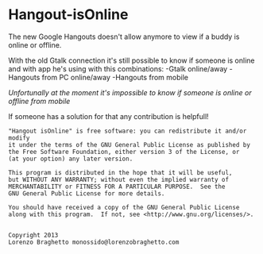 Hangout-isOnline
================

The new Google Hangouts doesn't allow anymore to view if a buddy is online or offline.

With the old Gtalk connection it's still possible to know if someone is online and with app he's using with this combinations:
-Gtalk online/away
-Hangouts from PC online/away
-Hangouts from mobile

*Unfortunally at the moment it's impossible to know if someone is online or offline from mobile*

If someone has a solution for that any contribution is helpfull!

    "Hangout isOnline" is free software: you can redistribute it and/or modify
    it under the terms of the GNU General Public License as published by
    the Free Software Foundation, either version 3 of the License, or
    (at your option) any later version.

    This program is distributed in the hope that it will be useful,
    but WITHOUT ANY WARRANTY; without even the implied warranty of
    MERCHANTABILITY or FITNESS FOR A PARTICULAR PURPOSE.  See the
    GNU General Public License for more details.

    You should have received a copy of the GNU General Public License
    along with this program.  If not, see <http://www.gnu.org/licenses/>.


    Copyright 2013
	Lorenzo Braghetto monossido@lorenzobraghetto.com
